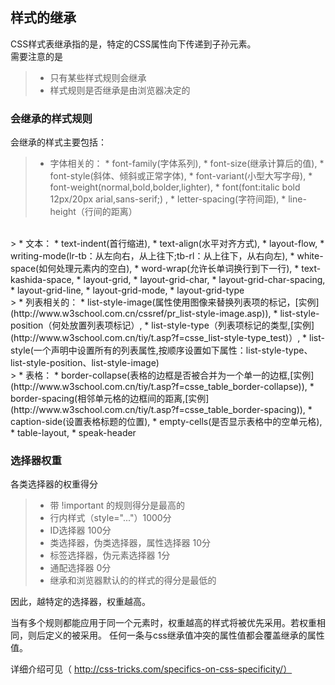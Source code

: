 ## 样式的继承
CSS样式表继承指的是，特定的CSS属性向下传递到子孙元素。    
需要注意的是
> * 只有某些样式规则会继承
> * 样式规则是否继承是由浏览器决定的

### 会继承的样式规则
会继承的样式主要包括：
>  * 字体相关的：
       * font-family(字体系列), 
       * font-size(继承计算后的值), 
       * font-style(斜体、倾斜或正常字体),
       * font-variant(小型大写字母), 
       * font-weight(normal,bold,bolder,lighter), 
       * font(font:italic bold 12px/20px arial,sans-serif;) ,
       * letter-spacing(字符间距),
       * line-height（行间的距离）
<br>
> * 文本：
       * text-indent(首行缩进), 
       * text-align(水平对齐方式), 
       * layout-flow, 
       * writing-mode(lr-tb：从左向右，从上往下;tb-rl：从上往下，从右向左), 
       * white-space(如何处理元素内的空白), 
       * word-wrap(允许长单词换行到下一行), 
       * text-kashida-space, 
       * layout-grid, 
       * layout-grid-char, 
       * layout-grid-char-spacing, 
       * layout-grid-line, 
       * layout-grid-mode, 
       * layout-grid-type
<br>
> * 列表相关的：
       * list-style-image(属性使用图像来替换列表项的标记，[实例](http://www.w3school.com.cn/cssref/pr_list-style-image.asp)), 
       * list-style-position（何处放置列表项标记）,
       * list-style-type（列表项标记的类型,[实例](http://www.w3school.com.cn/tiy/t.asp?f=csse_list-style-type_test)）, 
       * list-style(一个声明中设置所有的列表属性,按顺序设置如下属性：list-style-type、list-style-position、list-style-image)
<br>
> * 表格：
       * border-collapse(表格的边框是否被合并为一个单一的边框,[实例](http://www.w3school.com.cn/tiy/t.asp?f=csse_table_border-collapse)), 
       * border-spacing(相邻单元格的边框间的距离,[实例](http://www.w3school.com.cn/tiy/t.asp?f=csse_table_border-spacing)), 
       * caption-side(设置表格标题的位置), 
       * empty-cells(是否显示表格中的空单元格), 
       * table-layout, 
       * speak-header

### 选择器权重
各类选择器的权重得分
> * 带 !important 的规则得分是最高的
> * 行内样式（style="..."）1000分
> * ID选择器 100分
> * 类选择器，伪类选择器，属性选择器 10分
> * 标签选择器，伪元素选择器 1分
> * 通配选择器 0分
> * 继承和浏览器默认的的样式的得分是最低的

因此，越特定的选择器，权重越高。

当有多个规则都能应用于同一个元素时，权重越高的样式将被优先采用。若权重相同，则后定义的被采用。
任何一条与css继承值冲突的属性值都会覆盖继承的属性值。

详细介绍可见（ http://css-tricks.com/specifics-on-css-specificity/）
